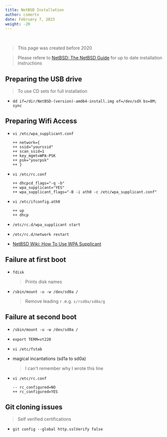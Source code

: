 ```yaml
---
title: NetBSD Installation
author: csmertx
date: February 7, 2023
weight: -20
---
```


<br />

> This page was created before 2020

> Please refere to [NetBSD: The NetBSD Guide](https://www.netbsd.org/docs/guide/en/) for up to date installation instructions

## Preparing the USB drive

> To use CD sets for full installation

- ```dd if=/dir/NetBSD-(version)-amd64-install.img of=/dev/sdX bs=8M; sync```

## Preparing Wifi Access

- ```vi /etc/wpa_supplicant.conf```

    ```
    ++ network={
    ++ ssid="yourssid"  
    ++ scan_ssid=1  
    ++ key_mgmt=WPA-PSK  
    ++ psk="yourpsk"  
    ++ }
    ```
 
- ```vi /etc/rc.conf```

    ```
    ++ dhcpcd_flags="-q -b"  
    ++ wpa_supplicant="YES"  
    ++ wpa_supplicant_flags="-B -i ath0 -c /etc/wpa_supplicant.conf" 
    ```

- ```vi /etc/ifconfig.ath0```

    ```
    ++ up
    ++ dhcp
    ```

- ```/etc/rc.d/wpa_supplicant start```

- ```/etc/rc.d/network restart```

- [NetBSD Wiki: How To Use WPA Supplicant](http://wiki.netbsd.org/tutorials/how_to_use_wpa_supplicant/)


## Failure at first boot

- ```fdisk```

    > Prints disk names

- ```/sbin/mount -u -w /dev/sd0a /```

    > Remove leading ```r``` .e.g. ```s/rsd0a/sd0a/g```

## Failure at second boot

- ```/sbin/mount -u -w /dev/sd0a /```

- ```export TERM=vt220```

- ```vi /etc/fstab  ```

- magical incantations (sd1a to sd0a)

    > I can't remember why I wrote this line

- ```vi /etc/rc.conf```

    ```
    -- rc_configured=NO
    ++ rc_configured=YES
    ```

## Git cloning issues

> Self verified certifications

- ```git config --global http.sslVerify false```
